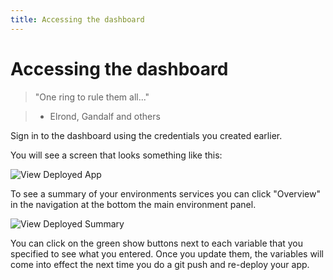 ```yaml
---
title: Accessing the dashboard
---
```


# Accessing the dashboard

> "One ring to rule them all..."

> - Elrond, Gandalf and others

Sign in to the dashboard using the credentials you created earlier.

You will see a screen that looks something like this:

![View Deployed App](http://cdn2.dropmark.com/45280/4ce8f48eaae63fd58ee8fff263b1173e61111da4/db_archive-list.png)

To see a summary of your environments services you can click "Overview" in the navigation at the bottom the main environment panel.

![View Deployed Summary](http://cdn2.dropmark.com/45280/fe15afd0d9e39e95b6d9bbb21bc302c5288cb81f/db_deployed-overview.png)

You can click on the green show buttons next to each variable that you specified to see what you entered. Once you update them, the variables will come into effect the next time you do a git push and re-deploy your app.